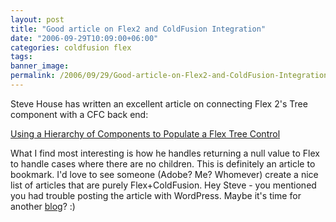 ```yaml
---
layout: post
title: "Good article on Flex2 and ColdFusion Integration"
date: "2006-09-29T10:09:00+06:00"
categories: coldfusion flex 
tags: 
banner_image: 
permalink: /2006/09/29/Good-article-on-Flex2-and-ColdFusion-Integration
---
```


Steve House has written an excellent article on connecting Flex 2's Tree component with a CFC back end:

<a href="http://cyberdust.wordpress.com/2006/09/29/using-a-hierarchy-of-components-to-populate-a-flex-tree-control/">
Using a Hierarchy of Components to Populate a Flex Tree Control</a>

What I find most interesting is how he handles returning a null value to Flex to handle cases where there are no children. This is definitely an article to bookmark. I'd love to see someone (Adobe? Me? Whomever) create a nice list of articles that are purely Flex+ColdFusion.
Hey Steve - you mentioned you had trouble posting the article with WordPress. Maybe it's time for another <a href="http://www.blogcfc.com">blog</a>? :)